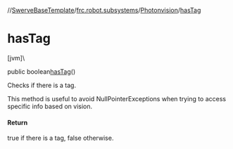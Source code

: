 //[SwerveBaseTemplate](../../../index.md)/[frc.robot.subsystems](../index.md)/[Photonvision](index.md)/[hasTag](has-tag.md)

# hasTag

[jvm]\

public boolean[hasTag](has-tag.md)()

Checks if there is a tag. 

This method is useful to avoid NullPointerExceptions when trying to access specific info based on vision.

#### Return

true if there is a tag, false otherwise.
